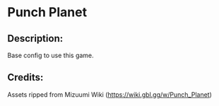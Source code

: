 # Punch Planet

## Description: 

Base config to use this game.

## Credits: 

Assets ripped from Mizuumi Wiki (https://wiki.gbl.gg/w/Punch_Planet)

